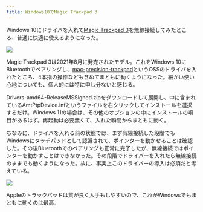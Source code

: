 ```yaml
---
title: Windows10でMagic Trackpad 3
---
```

Windows 10にドライバを入れて[Magic Trackpad 3](https://www.amazon.co.jp/dp/B09BTT6FJ9)を無線接続してみたところ、普通に快適に使えるようになった。

![](https://lh5.googleusercontent.com/AEHaB6jjL4C0XwU0u-LnTSepZcoMBgsqhtbNdSNZtD28WyjGbQfqLvBluuFL9JQGrJz0QUl6mDVsyPQ1jnwuNJ9wV7wNmo4NvAwfCeQ0GZe9j2x5lbAHcTZJRL8KlMXennudmAyCQRdaej9jRMSW-Abi2z-PqJTAO6QU1SfTqaPTODSYq8BjZdGfUM_dnQ)

Magic Trackpad 3は2021年8月に発売されたモデル。これをWindows 10にBluetoothでペアリングし、[mac-precision-trackpad](https://github.com/imbushuo/mac-precision-touchpad)というOSSのドライバを入れたところ、4本指の操作なども含めてまともに動くようになった。細かい使い心地についても、個人的には特に申し分ないと感じる。

Drivers-amd64-ReleaseMSSigned.zipをダウンロードして展開し、中に含まれているAmtPtpDevice.infというファイルを右クリックしてインストールを選択するだけ。Windows 11の場合は、その他のオプションの中にインストールの項目があるはず。再起動は必要無くて、入れた瞬間からまともに動く。

ちなみに、ドライバを入れる前の状態では、まず有線接続した段階でもWindowsにタッチパッドとして認識されて、ポインターを動かせることは確認した。その後Bluetoothでのペアリングも正常に完了したが、無線接続ではポインターを動かすことはできなかった。その段階でドライバーを入れたら無線接続のままでも動くようになった。故に、事実上このドライバーの導入は必須だと考えている。

![](https://lh5.googleusercontent.com/uZu1GnyLX6wG2VmLryO2CxyUhvrrXoz16Kl5XyPNhGLScSJgHwQ3y4lfp5e5rGRSwJtFxS1HdRUZgRAQ_tP783AnXEVgVX1LQlUcsLeku0uM1NdnhlMkI--P_bmxKIyqEnjfQhVDoN6WUN9AwBKLXvtNk6MXtZNnZc5RW2j4Cuaf3iieoSn36bPl0mykiQ)

Appleのトラックパッドは質が良く入手もしやすいので、これがWindowsでもまともに動くのは最高。
